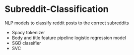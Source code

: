 # Subreddit-Classification
NLP models to classify reddit posts to the correct subreddits

- Spacy tokenizer
- Body and title feature pipeline logistic regression model
- SGD classifier 
- SVC 